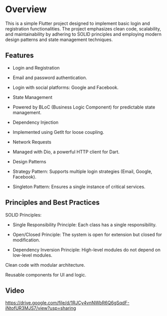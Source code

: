 
# Overview
This is a simple Flutter project designed to implement basic login and registration functionalities. The project emphasizes clean code, scalability, and maintainability by adhering to SOLID principles and employing modern design patterns and state management techniques.







## Features
- Login and Registration

- Email and password authentication.

- Login with social platforms: Google and Facebook.

- State Management

- Powered by BLoC (Business Logic Component) for predictable state management.

- Dependency Injection

- Implemented using GetIt for loose coupling.

- Network Requests

- Managed with Dio, a powerful HTTP client for Dart.

- Design Patterns

- Strategy Pattern: Supports multiple login strategies (Email, Google, Facebook).

-  Singleton Pattern: Ensures a single instance of critical services.
## Principles and Best Practices
 SOLID Principles:

- Single Responsibility Principle: Each class has a single responsibility.

- Open/Closed Principle: The system is open for extension but closed for modification.

- Dependency Inversion Principle: High-level modules do not depend on low-level modules.


Clean code with modular architecture.

Reusable components for UI and logic.
## Video
https://drive.google.com/file/d/1RJCy4vnNWbR6Q6gSqdF-iNtofUR3MJS7/view?usp=sharing

